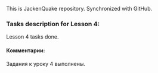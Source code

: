 This is JackenQuake repository.
Synchronized with GitHub.

### Tasks description for Lesson 4:

Lesson 4 tasks done.

#### Комментарии:

Задания к уроку 4 выполнены.